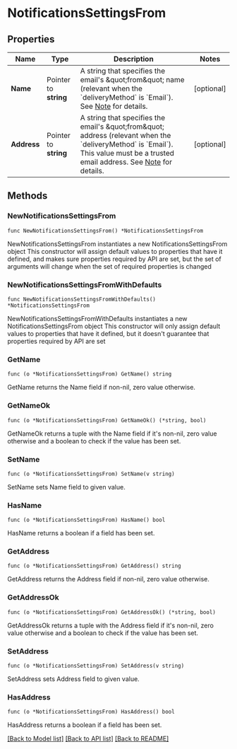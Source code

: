 # NotificationsSettingsFrom

## Properties

Name | Type | Description | Notes
------------ | ------------- | ------------- | -------------
**Name** | Pointer to **string** | A string that specifies the email&#39;s \&quot;from\&quot; name (relevant when the &#x60;deliveryMethod&#x60; is &#x60;Email&#x60;).  See [Note](https://apidocs.pingidentity.com/pingone/platform/v1/api/#notifications-settings-from-replyTo-note) for details. | [optional] 
**Address** | Pointer to **string** | A string that specifies the email&#39;s \&quot;from\&quot; address (relevant when the &#x60;deliveryMethod&#x60; is &#x60;Email&#x60;). This value must be a trusted email address.  See [Note](https://apidocs.pingidentity.com/pingone/platform/v1/api/#notifications-settings-from-replyTo-note) for details. | [optional] 

## Methods

### NewNotificationsSettingsFrom

`func NewNotificationsSettingsFrom() *NotificationsSettingsFrom`

NewNotificationsSettingsFrom instantiates a new NotificationsSettingsFrom object
This constructor will assign default values to properties that have it defined,
and makes sure properties required by API are set, but the set of arguments
will change when the set of required properties is changed

### NewNotificationsSettingsFromWithDefaults

`func NewNotificationsSettingsFromWithDefaults() *NotificationsSettingsFrom`

NewNotificationsSettingsFromWithDefaults instantiates a new NotificationsSettingsFrom object
This constructor will only assign default values to properties that have it defined,
but it doesn't guarantee that properties required by API are set

### GetName

`func (o *NotificationsSettingsFrom) GetName() string`

GetName returns the Name field if non-nil, zero value otherwise.

### GetNameOk

`func (o *NotificationsSettingsFrom) GetNameOk() (*string, bool)`

GetNameOk returns a tuple with the Name field if it's non-nil, zero value otherwise
and a boolean to check if the value has been set.

### SetName

`func (o *NotificationsSettingsFrom) SetName(v string)`

SetName sets Name field to given value.

### HasName

`func (o *NotificationsSettingsFrom) HasName() bool`

HasName returns a boolean if a field has been set.

### GetAddress

`func (o *NotificationsSettingsFrom) GetAddress() string`

GetAddress returns the Address field if non-nil, zero value otherwise.

### GetAddressOk

`func (o *NotificationsSettingsFrom) GetAddressOk() (*string, bool)`

GetAddressOk returns a tuple with the Address field if it's non-nil, zero value otherwise
and a boolean to check if the value has been set.

### SetAddress

`func (o *NotificationsSettingsFrom) SetAddress(v string)`

SetAddress sets Address field to given value.

### HasAddress

`func (o *NotificationsSettingsFrom) HasAddress() bool`

HasAddress returns a boolean if a field has been set.


[[Back to Model list]](../README.md#documentation-for-models) [[Back to API list]](../README.md#documentation-for-api-endpoints) [[Back to README]](../README.md)



